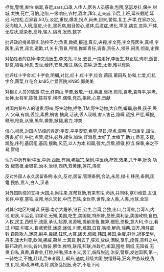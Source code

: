 担忧,警惕,害怕:病毒,春运,sars,口罩,人传人,医务人员感染,包围,瑟瑟发抖,保护,封城,太快,死亡,可怕,沦陷,一级响应,农村,酒席,拜年,走亲戚,节后,上班,延长假期,延迟,马拉松,百家宴,50万,淡定,重视,爆发,拐点,尚未,到来,警惕,复工,开学,在家办公,反向输入,入境,瘟疫,火化,黑死病,触目惊心,遗体,后遗症,进化,罕见,病变,变异,尸体,无症状,感染者,高峰,输入,隔离,发热,数字

批评政府掩盖事实,防控不力:负责,数据,报道,真实,央视,李文亮,李文亮医生,真相,李医生,去世,谣言,道歉,zf,关卡,背景,甩锅,推卸责任,调查,责任人,领导,问责,彻查,谢罪

对牺牲者的哀悼:李文亮医生,李文亮,平反,去世,一路走好,李医生,林正斌,殉职,逝世,默哀,牺牲,悼念,去世,缅怀,安息,难过,痛失,丧钟,逝去,太惨,难以想象

批评红十字会:红十字会,明细,对比,红十,红十字,红会,莆田,莆田系,协和,仁爱,红私字会,蔬菜,红花会,kn95,仁爱医院,KN95,郭美美

对相关人员的感激:院士,终南山,辛苦,致敬,一线,英雄,褒扬,照亮,袁老,袁隆平,钟老,女神,女将军,陈薇,陈将军,榜样,偶像,党员,捐款,心意,贡献

对国内某些人的谴责:野味,野生动物,拒绝,TM,野生动物,大自然,蝙蝠,敬畏,孩子,丢人,父母,有病,丢脸,素质,祸害,搞臭,活该,丢人现眼,害人害己,隐瞒,谎报,严惩,瞒报,鞭刑,枪毙,从重,黑车,袭警,掀翻,暴力,冲突

信心,祝愿,对国内防控的肯定:平安,平平安安,希望,早日,早点,查明,早日康复,加油,厉害,好样,牛批,点赞,挺住,必胜,撑住,加油,好消息,太好了,太棒了,助力,恭喜,支援,凯旋,序列,基因组,基因,援助,风范,以人为本,祖国,强大,后盾,骄傲,担当,保重,来之不易,贺电

认为中药有用:中医,中药,西医,有用,老祖宗,条例,中医药,疗效,效果,几千年,针灸,功效,板蓝根,金银花,治本,治标,西药,双黄连,莲花,清瘟

反对外国人永久居留条例:永久,反对,居留,管理条例,合法,永居,绿卡,移民,条例,国籍,民族,黑人,白人,汉语

对外国防控的支持:大国,礼尚往来,互帮互助,有来有往,命运,共同体,塞尔维亚,友谊,长存,中塞,塞铁,友邦,地久天长,中巴,巴铁,全世界,世界,全人类,人类,地球,全球

对其它地区的嘲讽,厌恶:南京大屠杀,钻石,公主,台湾,台独,出口,台湾省,台湾人,内地,疟疾,军运会,阴谋论,无知,美国,吃生,美国佬,特郎普,总统,美利坚,美国政府,自由,人权,民主,西班牙,流感,承认,起源,发源地,提前准备,推算,细思,恐极,意大利,作业,看过,印度,印度人,自我安慰,迷惑,迷信,川普,建国,白宫,嘴硬,解药,瑞典,西方,掩耳盗铃,自欺欺人,迷惑,躺平,毒媒,狂欢,大赏,团灭,佩服,韩国,英国,免疫,群体,冠冕堂皇,丹麦,澳大利亚,欧洲,挪威,荷兰,土耳其,别去了,狂欢,放纵,洒脱,享乐,度假,意料之中,联邦政府,州长,各州,散装,解体,推特,联邦,邦联,州政府,米国,囤枪,厕纸,无知者,无畏,自私,真香,真香会,打脸,啪啪,资本主义,罢工,临阵脱逃,治安,警察,发达国家,第一,一骑绝尘,不愧,赶超,后来者居上,飙升,速度,超级大国,脱缰野马,狂奔,种族歧视,仇恨,仇视,煽动,棒球,名将,病急乱投医,奇才,不耻下问

